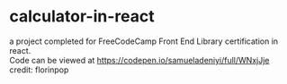 # calculator-in-react
a project completed for FreeCodeCamp Front End Library certification in react. <br/>
Code can be viewed at https://codepen.io/samueladeniyi/full/WNxjJje <br/>
credit: florinpop

